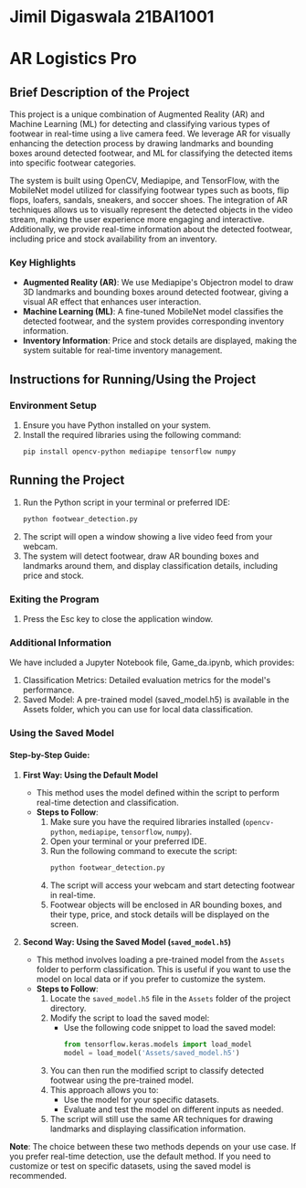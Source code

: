 # Jimil Digaswala 21BAI1001
# AR Logistics Pro

## Brief Description of the Project
This project is a unique combination of Augmented Reality (AR) and Machine Learning (ML) for detecting and classifying various types of footwear in real-time using a live camera feed. We leverage AR for visually enhancing the detection process by drawing landmarks and bounding boxes around detected footwear, and ML for classifying the detected items into specific footwear categories.

The system is built using OpenCV, Mediapipe, and TensorFlow, with the MobileNet model utilized for classifying footwear types such as boots, flip flops, loafers, sandals, sneakers, and soccer shoes. The integration of AR techniques allows us to visually represent the detected objects in the video stream, making the user experience more engaging and interactive. Additionally, we provide real-time information about the detected footwear, including price and stock availability from an inventory.

### Key Highlights
- **Augmented Reality (AR)**: We use Mediapipe's Objectron model to draw 3D landmarks and bounding boxes around detected footwear, giving a visual AR effect that enhances user interaction.
- **Machine Learning (ML)**: A fine-tuned MobileNet model classifies the detected footwear, and the system provides corresponding inventory information.
- **Inventory Information**: Price and stock details are displayed, making the system suitable for real-time inventory management.

## Instructions for Running/Using the Project

### Environment Setup
1. Ensure you have Python installed on your system.
2. Install the required libraries using the following command:
   ```bash
   pip install opencv-python mediapipe tensorflow numpy

## Running the Project
1. Run the Python script in your terminal or preferred IDE:
   ```bash
   python footwear_detection.py
2. The script will open a window showing a live video feed from your webcam.
3. The system will detect footwear, draw AR bounding boxes and landmarks around them, and display classification details, including price and stock.

### Exiting the Program
1. Press the Esc key to close the application window.

### Additional Information
We have included a Jupyter Notebook file, Game_da.ipynb, which provides:

1. Classification Metrics: Detailed evaluation metrics for the model's performance.
1. Saved Model: A pre-trained model (saved_model.h5) is available in the Assets folder, which you can use for local data classification.

### Using the Saved Model

#### Step-by-Step Guide:

1. **First Way: Using the Default Model**
   - This method uses the model defined within the script to perform real-time detection and classification.
   - **Steps to Follow**:
     1. Make sure you have the required libraries installed (`opencv-python`, `mediapipe`, `tensorflow`, `numpy`).
     2. Open your terminal or your preferred IDE.
     3. Run the following command to execute the script:
        ```bash
        python footwear_detection.py
        ```
     4. The script will access your webcam and start detecting footwear in real-time.
     5. Footwear objects will be enclosed in AR bounding boxes, and their type, price, and stock details will be displayed on the screen.

2. **Second Way: Using the Saved Model (`saved_model.h5`)**
   - This method involves loading a pre-trained model from the `Assets` folder to perform classification. This is useful if you want to use the model on local data or if you prefer to customize the system.
   - **Steps to Follow**:
     1. Locate the `saved_model.h5` file in the `Assets` folder of the project directory.
     2. Modify the script to load the saved model:
        - Use the following code snippet to load the saved model:
          ```python
          from tensorflow.keras.models import load_model
          model = load_model('Assets/saved_model.h5')
          ```
     3. You can then run the modified script to classify detected footwear using the pre-trained model.
     4. This approach allows you to:
        - Use the model for your specific datasets.
        - Evaluate and test the model on different inputs as needed.
     5. The script will still use the same AR techniques for drawing landmarks and displaying classification information.

**Note**: The choice between these two methods depends on your use case. If you prefer real-time detection, use the default method. If you need to customize or test on specific datasets, using the saved model is recommended.
